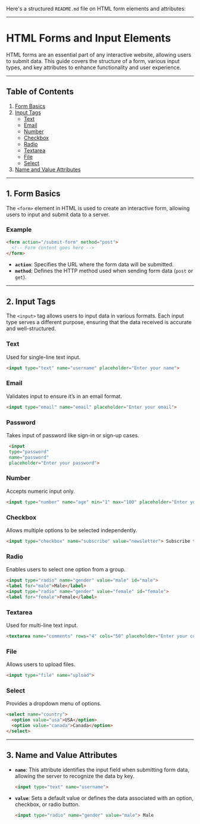 Here's a structured `README.md` file on HTML form elements and attributes:

---
# HTML Forms and Input Elements

HTML forms are an essential part of any interactive website, allowing users to submit data. This guide covers the structure of a form, various input types, and key attributes to enhance functionality and user experience.

---

## Table of Contents
1. [Form Basics](#form-basics)
2. [Input Tags](#input-tags)
   - [Text](#text)
   - [Email](#email)
   - [Number](#number)
   - [Checkbox](#checkbox)
   - [Radio](#radio)
   - [Textarea](#textarea)
   - [File](#file)
   - [Select](#select)
3. [Name and Value Attributes](#name-and-value-attributes)

---

## 1. Form Basics

The `<form>` element in HTML is used to create an interactive form, allowing users to input and submit data to a server.

### Example
```html
<form action="/submit-form" method="post">
  <!-- Form content goes here -->
</form>
```

- **`action`**: Specifies the URL where the form data will be submitted.
- **`method`**: Defines the HTTP method used when sending form data (`post` or `get`).

---

## 2. Input Tags

The `<input>` tag allows users to input data in various formats. Each input type serves a different purpose, ensuring that the data received is accurate and well-structured.

### Text
Used for single-line text input.

```html
<input type="text" name="username" placeholder="Enter your name">
```

### Email
Validates input to ensure it’s in an email format.

```html
<input type="email" name="email" placeholder="Enter your email">
```
### Password
Takes input of password like sign-in or sign-up cases.

```html
 <input 
 type="password"
 name="password"
 placeholder="Enter your password">
```

### Number
Accepts numeric input only.

```html
<input type="number" name="age" min="1" max="100" placeholder="Enter your age">
```

### Checkbox
Allows multiple options to be selected independently.

```html
<input type="checkbox" name="subscribe" value="newsletter"> Subscribe to newsletter
```

### Radio
Enables users to select one option from a group.

```html
<input type="radio" name="gender" value="male" id="male"> 
<label for="male">Male</label>
<input type="radio" name="gender" value="female" id="female">
<label for="female">Female</label>
```

### Textarea
Used for multi-line text input.

```html
<textarea name="comments" rows="4" cols="50" placeholder="Enter your comments"></textarea>
```

### File
Allows users to upload files.

```html
<input type="file" name="upload">
```

### Select
Provides a dropdown menu of options.

```html
<select name="country">
  <option value="usa">USA</option>
  <option value="canada">Canada</option>
</select>
```

---

## 3. Name and Value Attributes

- **`name`**: This attribute identifies the input field when submitting form data, allowing the server to recognize the data by key.
  ```html
  <input type="text" name="username">
  ```
  
- **`value`**: Sets a default value or defines the data associated with an option, checkbox, or radio button.
  ```html
  <input type="radio" name="gender" value="male"> Male
  ```


